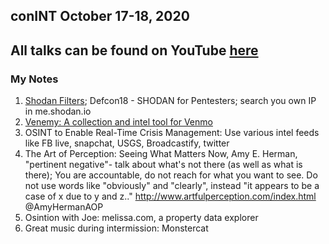 ## conINT October 17-18, 2020

## All talks can be found on YouTube [here](https://www.youtube.com/channel/UCBtSOceclpKcvunVNw82tFQ)

### My Notes

1. [Shodan Filters](https://github.com/javierolmedo/shodan-filters); Defcon18 - SHODAN for Pentesters; search you own IP in me.shodan.io
2. [Venemy: A collection and intel tool for Venmo](https://github.com/mportatoes/venemy)
3. OSINT to Enable Real-Time Crisis Management: Use various intel feeds like FB live, snapchat, USGS, Broadcastify, twitter 
4. The Art of Perception:  Seeing What Matters Now, Amy E. Herman, 
"pertinent negative"- talk about what's not there (as well as what is there); You are accountable, do not reach for what you want to see. Do not use words like "obviously" and "clearly", instead "it appears to be a case of x due to y and z.." 
http://www.artfulperception.com/index.html  @AmyHermanAOP
5.  Osintion with Joe:  melissa.com, a property data explorer
6.  Great music during intermission:  Monstercat
